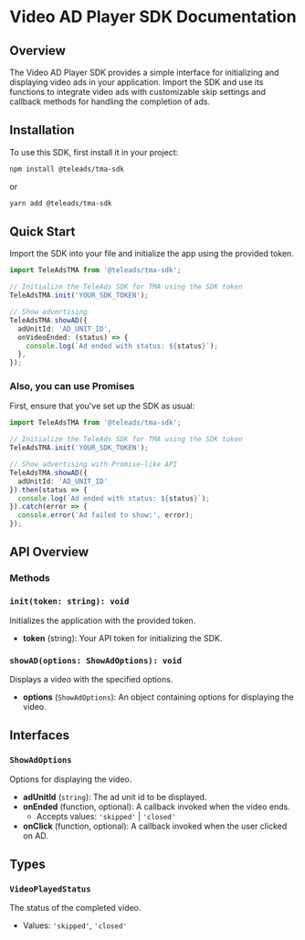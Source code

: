 # Video AD Player SDK Documentation

## Overview

The Video AD Player SDK provides a simple interface for initializing and displaying video ads in your application.
Import the SDK and use its functions to integrate video ads with customizable skip settings and callback methods for
handling the completion of ads.

## Installation

To use this SDK, first install it in your project:

```bash
npm install @teleads/tma-sdk
```

or

```bash
yarn add @teleads/tma-sdk
```

## Quick Start

Import the SDK into your file and initialize the app using the provided token.

```typescript
import TeleAdsTMA from '@teleads/tma-sdk';

// Initialize the TeleAds SDK for TMA using the SDK token
TeleAdsTMA.init('YOUR_SDK_TOKEN');

// Show advertising
TeleAdsTMA.showAD({
  adUnitId: 'AD_UNIT_ID',
  onVideoEnded: (status) => {
    console.log(`Ad ended with status: ${status}`);
  },
});
```

### Also, you can use Promises

First, ensure that you've set up the SDK as usual:

```typescript
import TeleAdsTMA from '@teleads/tma-sdk';

// Initialize the TeleAds SDK for TMA using the SDK token
TeleAdsTMA.init('YOUR_SDK_TOKEN');

// Show advertising with Promise-like API
TeleAdsTMA.showAD({
  adUnitId: 'AD_UNIT_ID'
}).then(status => {
  console.log(`Ad ended with status: ${status}`);
}).catch(error => {
  console.error('Ad failed to show:', error);
});
```

## API Overview

### Methods

### `init(token: string): void`

Initializes the application with the provided token.

- **token** (string): Your API token for initializing the SDK.

### `showAD(options: ShowAdOptions): void`

Displays a video with the specified options.

- **options** (`ShowAdOptions`): An object containing options for displaying the video.

## Interfaces

### `ShowAdOptions`

Options for displaying the video.

- **adUnitId** (`string`): The ad unit id to be displayed.
- **onEnded** (function, optional): A callback invoked when the video ends.
    - Accepts values: `'skipped'` | `'closed'`
- **onClick** (function, optional): A callback invoked when the user clicked on AD.

## Types

### `VideoPlayedStatus`

The status of the completed video.

- Values: `'skipped'`, `'closed'`

